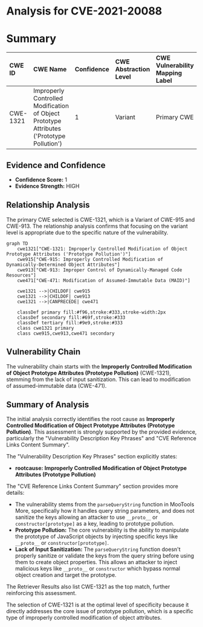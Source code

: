 # Analysis for CVE-2021-20088

# Summary
| CWE ID    | CWE Name                                                                                    | Confidence | CWE Abstraction Level | CWE Vulnerability Mapping Label | CWE-Vulnerability Mapping Notes |
| :---------- | :------------------------------------------------------------------------------------------ | :---------- | :---------------------- | :------------------------------ | :------------------------------ |
| CWE-1321  | Improperly Controlled Modification of Object Prototype Attributes ('Prototype Pollution') | 1          | Variant                 | Primary CWE                     | Allowed                       |

## Evidence and Confidence

*   **Confidence Score:** 1
*   **Evidence Strength:** HIGH

## Relationship Analysis
The primary CWE selected is CWE-1321, which is a Variant of CWE-915 and CWE-913. The relationship analysis confirms that focusing on the variant level is appropriate due to the specific nature of the vulnerability.

```mermaid
graph TD
    cwe1321["CWE-1321: Improperly Controlled Modification of Object Prototype Attributes ('Prototype Pollution')"]
    cwe915["CWE-915: Improperly Controlled Modification of Dynamically-Determined Object Attributes"]
    cwe913["CWE-913: Improper Control of Dynamically-Managed Code Resources"]
    cwe471["CWE-471: Modification of Assumed-Immutable Data (MAID)"]

    cwe1321 -->|CHILDOF| cwe915
    cwe1321 -->|CHILDOF| cwe913
    cwe1321 -->|CANPRECEDE| cwe471

    classDef primary fill:#f96,stroke:#333,stroke-width:2px
    classDef secondary fill:#69f,stroke:#333
    classDef tertiary fill:#9e9,stroke:#333
    class cwe1321 primary
    class cwe915,cwe913,cwe471 secondary
```

## Vulnerability Chain
The vulnerability chain starts with the **Improperly Controlled Modification of Object Prototype Attributes (Prototype Pollution)** (CWE-1321), stemming from the lack of input sanitization. This can lead to modification of assumed-immutable data (CWE-471).

## Summary of Analysis
The initial analysis correctly identifies the root cause as **Improperly Controlled Modification of Object Prototype Attributes (Prototype Pollution)**. This assessment is strongly supported by the provided evidence, particularly the "Vulnerability Description Key Phrases" and "CVE Reference Links Content Summary".

The "Vulnerability Description Key Phrases" section explicitly states:
- **rootcause:** **Improperly Controlled Modification of Object Prototype Attributes (Prototype Pollution)**

The "CVE Reference Links Content Summary" section provides more details:
- The vulnerability stems from the `parseQueryString` function in MooTools More, specifically how it handles query string parameters, and does not sanitize the keys allowing an attacker to use `__proto__` or `constructor[prototype]` as a key, leading to prototype pollution.
- **Prototype Pollution:** The core vulnerability is the ability to manipulate the prototype of JavaScript objects by injecting specific keys like `__proto__` or `constructor[prototype]`.
- **Lack of Input Sanitization:** The `parseQueryString` function doesn't properly sanitize or validate the keys from the query string before using them to create object properties. This allows an attacker to inject malicious keys like `__proto__` or `constructor` which bypass normal object creation and target the prototype.

The Retriever Results also list CWE-1321 as the top match, further reinforcing this assessment.

The selection of CWE-1321 is at the optimal level of specificity because it directly addresses the core issue of prototype pollution, which is a specific type of improperly controlled modification of object attributes.